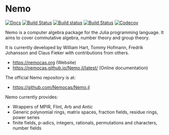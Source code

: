 # Nemo

[![Docs](https://img.shields.io/badge/docs-latest-blue.svg)](https://nemocas.github.io/Nemo.jl/latest)
[![Build Status](https://travis-ci.com/Nemocas/Nemo.jl.svg?branch=master)](https://travis-ci.com/Nemocas/Nemo.jl)
[![Build status](https://ci.appveyor.com/api/projects/status/gc4mw5oixputntda/branch/master?svg=true)](https://ci.appveyor.com/project/thofma/nemo-jl-n5gdb/branch/master)
[![Build Status](https://github.com/Nemocas/Nemo.jl/workflows/Run%20tests/badge.svg)](https://github.com/Nemocas/Nemo.jl/actions?query=workflow%3A%22Run%20tests%22+branch%3Amaster)
[![Codecov](https://codecov.io/github/Nemocas/Nemo.jl/coverage.svg?branch=master&token=)](https://codecov.io/gh/Nemocas/Nemo.jl)

Nemo is a computer algebra package for the Julia programming language. It aims
to cover commutative algebra, number theory and group theory.

It is currently developed by William Hart, Tommy Hofmann, Fredrik Johansson and
Claus Fieker with contributions from others.

- <https://nemocas.org> (Website)
- <https://nemocas.github.io/Nemo.jl/latest/> (Online documentation)

The official Nemo repository is at:

- <https://github.com/Nemocas/Nemo.jl>

Nemo currently provides:

* Wrappers of MPIR, Flint, Arb and Antic
* Generic polynomial rings, matrix spaces, fraction fields, residue rings, power series
* finite fields, p-adics, integers, rationals, permutations and characters, number fields
